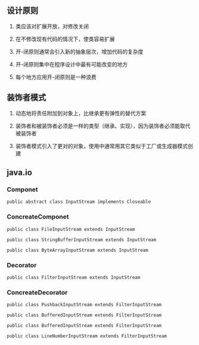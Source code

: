 
## 设计原则

1. 类应该对扩展开放，对修改关闭

2. 在不修改现有代码的情况下，使类容易扩展

3. 开-闭原则通常会引入新的抽象层次，增加代码的复杂度

4. 开-闭原则集中在程序设计中最有可能改变的地方

5. 每个地方应用开-闭原则是一种浪费

## 装饰者模式

1. 动态地将责任附加到对象上，比继承更有弹性的替代方案

2. 装饰者和被装饰者必须是一样的类型（继承、实现），因为装饰者必须能取代被装饰者

3. 装饰者模式引入了更对的对象，使用中通常用其它类似于工厂或生成器模式创建

## java.io

### Componet

	public abstract class InputStream implements Closeable

### ConcreateComponet

	public class FileInputStream extends InputStream
	
	public class StringBufferInputStream extends InputStream 
	
	public class ByteArrayInputStream extends InputStream

### Decorator

	public class FilterInputStream extends InputStream

### ConcreateDecorator

	public class PushbackInputStream extends FilterInputStream
	
	public class BufferedInputStream extends FilterInputStream
	
	public class BufferedInputStream extends FilterInputStream
	
	public class LineNumberInputStream extends FilterInputStream



